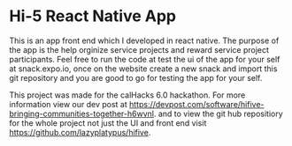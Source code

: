 # Hi-5 React Native App

This is an app front end which I developed in react native. The purpose of the app is the help orginize service projects and reward service project participants. Feel free to run the code at test the ui of the app for your self at snack.expo.io, once on the website create a new snack and import this git repository and you are good to go for testing the app for your self.

This project was made for the calHacks 6.0 hackathon. For more information view our dev post at https://devpost.com/software/hifive-bringing-communities-together-h6wvnl. and to view the git hub repositiory for the whole project not just the UI and front end visit https://github.com/lazyplatypus/hifive.
